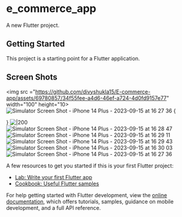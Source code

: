 # e_commerce_app

A new Flutter project.


## Getting Started

This project is a starting point for a Flutter application.
## Screen Shots
<img src ="https://github.com/divyshukla15/E-commerce-app/assets/69780857/34f55fee-a4d6-46ef-a724-4d0fd9157e77" width="100" height="10>
![Simulator Screen Shot - iPhone 14 Plus - 2023-09-15 at 16 27 36](https://github.com/divyshukla15/E-commerce-app/assets/69780857/ea0ee11b-d009-4ec6-89e5-e209f635fd66) {
  
}
![|200](https://github.com/divyshukla15/E-commerce-app/assets/69780857/b94542a2-61a5-43e8-a7c1-12e3600bfc70)
![Simulator Screen Shot - iPhone 14 Plus - 2023-09-15 at 16 28 47](https://github.com/divyshukla15/E-commerce-app/assets/69780857/b2c1e39e-f512-450a-a8f9-cf641d8eafdd)
![Simulator Screen Shot - iPhone 14 Plus - 2023-09-15 at 16 29 11](https://github.com/divyshukla15/E-commerce-app/assets/69780857/64fceb46-4abd-4302-bc67-362628e0a97c)
![Simulator Screen Shot - iPhone 14 Plus - 2023-09-15 at 16 29 43](https://github.com/divyshukla15/E-commerce-app/assets/69780857/c3846c2c-4740-4c51-9acb-eeadfe059d48)
![Simulator Screen Shot - iPhone 14 Plus - 2023-09-15 at 16 30 03](https://github.com/divyshukla15/E-commerce-app/assets/69780857/5844725f-983d-493a-b32d-8c76c27cc0c3)
![Simulator Screen Shot - iPhone 14 Plus - 2023-09-15 at 16 27 36](https://github.com/divyshukla15/E-commerce-app/assets/69780857/7eddda9c-7ceb-4d99-b63b-dedaa1d3ce5c)


A few resources to get you started if this is your first Flutter project:

- [Lab: Write your first Flutter app](https://docs.flutter.dev/get-started/codelab)
- [Cookbook: Useful Flutter samples](https://docs.flutter.dev/cookbook)

For help getting started with Flutter development, view the
[online documentation](https://docs.flutter.dev/), which offers tutorials,
samples, guidance on mobile development, and a full API reference.

